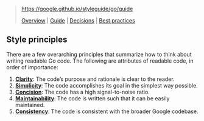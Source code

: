 > https://google.github.io/styleguide/go/guide
> 
> [Overview](https://google.github.io/styleguide/go/index) | [Guide](https://google.github.io/styleguide/go/guide) | [Decisions](https://google.github.io/styleguide/go/decisions) | [Best practices](https://google.github.io/styleguide/go/best-practices)

## Style principles

There are a few overarching principles that summarize how to think about writing readable Go code. The following are attributes of readable code, in order of importance:

1. **[Clarity](https://google.github.io/styleguide/go/guide#clarity)**: The code’s purpose and rationale is clear to the reader.
2. **[Simplicity](https://google.github.io/styleguide/go/guide#simplicity)**: The code accomplishes its goal in the simplest way possible.
3. **[Concision](https://google.github.io/styleguide/go/guide#concision)**: The code has a high signal-to-noise ratio.
4. **[Maintainability](https://google.github.io/styleguide/go/guide#maintainability)**: The code is written such that it can be easily maintained.
5. **[Consistency](https://google.github.io/styleguide/go/guide#consistency)**: The code is consistent with the broader Google codebase.